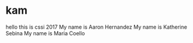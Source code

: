 # kam
hello this is cssi 2017
My name is Aaron Hernandez
My name is Katherine Sebina
My name is Maria Coello
